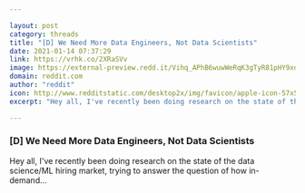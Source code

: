 ```yaml
---

layout: post
category: threads
title: "[D] We Need More Data Engineers, Not Data Scientists"
date: 2021-01-14 07:37:29
link: https://vrhk.co/2XRaSVv
image: https://external-preview.redd.it/Vihq_APhB6wuwWeRqK3gTyR81pHY9xdc3ugizdoSykk.jpg?width=720&height=376.963350785&auto=webp&crop=720:376.963350785,smart&s=66b7f279fd6a4b3ec686403d2ce98779395cb6c5
domain: reddit.com
author: "reddit"
icon: http://www.redditstatic.com/desktop2x/img/favicon/apple-icon-57x57.png
excerpt: "Hey all, I've recently been doing research on the state of the data science/ML hiring market, trying to answer the question of how in-demand..."

---
```


### [D] We Need More Data Engineers, Not Data Scientists

Hey all, I've recently been doing research on the state of the data science/ML hiring market, trying to answer the question of how in-demand...
